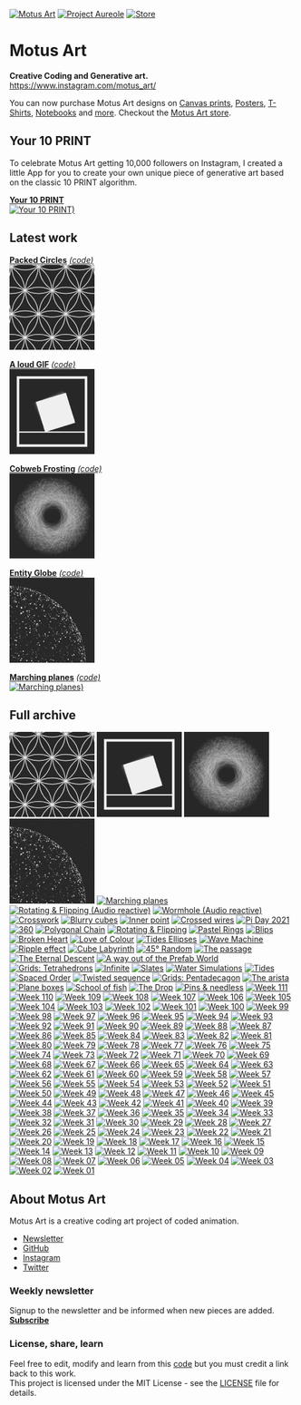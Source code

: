 [![Motus Art](assets/img/website/MotusArt.jpg "Motus Art")](#motus-art)
[![Project Aureole](assets/img/website/Project-Aureole.jpg "Project Aureole")](https://github.com/owenmcateer/Project-Aureole)
[![Store](assets/img/website/Buy-prints.jpg "Buy Motus Art Prints")](https://motusart.redbubble.com/)


# Motus Art

**Creative Coding and Generative art.**  
https://www.instagram.com/motus_art/

You can now purchase Motus Art designs on [Canvas prints](https://www.redbubble.com/people/motusart/shop?artistUserName=motusart&asc=u&iaCode=u-print-canvas), [Posters](https://www.redbubble.com/people/motusart/shop?artistUserName=motusart&asc=u&iaCode=u-print-poster), [T-Shirts](https://cottonbureau.com/people/owen-mcateer), [Notebooks](https://www.redbubble.com/people/motusart/shop?artistUserName=motusart&asc=u&iaCode=u-notebook-spiral) and [more](https://www.redbubble.com/people/motusart/shop).
Checkout the [Motus Art store](https://www.redbubble.com/people/motusart/shop).


## Your 10 PRINT
To celebrate Motus Art getting 10,000 followers on Instagram, I created a little App for you to create your own unique piece of generative art based on the classic 10 PRINT algorithm.

[**Your 10 PRINT**][your10print]  
[![Your 10 PRINT)](./assets/img/preview/your10print.png)][your10print]


## Latest work
[**Packed Circles**][week150] [*(code)*][week150code]  
[![Packed Circles)](./assets/img/preview/week_150.png)][week150]

[**A loud GIF**][week149] [*(code)*][week149code]  
[![A loud GIF)](./assets/img/preview/week_149.png)][week149]

[**Cobweb Frosting**][week148] [*(code)*][week148code]  
[![Cobweb Frosting)](./assets/img/preview/week_148.png)][week148]

[**Entity Globe**][week147] [*(code)*][week147code]  
[![Entity Globe)](./assets/img/preview/week_147.png)][week147]

[**Marching planes**][week146] [*(code)*][week146code]  
[![Marching planes)](./assets/img/preview/week_146.png)][week146]

## Full archive
[![Packed Circles](./assets/img/preview/week_150.png)][week150]
[![A loud GIF](./assets/img/preview/week_149.png)][week149]
[![Cobweb Frosting](./assets/img/preview/week_148.png)][week148]
[![Entity Globe](./assets/img/preview/week_147.png)][week147]
[![Marching planes](./assets/img/preview/week_146.png)][week146]
[![Rotating & Flipping (Audio reactive)](./assets/img/preview/week_136.png)][week145]
[![Wormhole (Audio reactive)](./assets/img/preview/week_103.png)][week144]
[![Crosswork](./assets/img/preview/week_143.png)][week143]
[![Blurry cubes](./assets/img/preview/week_142.png)][week142]
[![Inner point](./assets/img/preview/week_141.png)][week141]
[![Crossed wires](./assets/img/preview/week_140.png)][week140]
[![Pi Day 2021](./assets/img/preview/week_139.png)][week139]
[![360](./assets/img/preview/week_138.png)][week138]
[![Polygonal Chain](./assets/img/preview/week_137.png)][week137]
[![Rotating &amp; Flipping](./assets/img/preview/week_136.png)][week136]
[![Pastel Rings](./assets/img/preview/week_135.png)][week135]
[![Blips](./assets/img/preview/week_134.png)][week134]
[![Broken Heart](./assets/img/preview/week_133.png)][week133]
[![Love of Colour](./assets/img/preview/week_132.png)][week132]
[![Tides Ellipses](./assets/img/preview/week_131.png)][week131]
[![Wave Machine](./assets/img/preview/week_130.png)][week130]
[![Ripple effect](./assets/img/preview/week_129.png)][week129]
[![Cube Labyrinth](./assets/img/preview/week_128.png)][week128]
[![45° Random](./assets/img/preview/week_127.png)][week127]
[![The passage](./assets/img/preview/week_126.png)][week126]
[![The Eternal Descent](./assets/img/preview/week_125.png)][week125]
[![A way out of the Prefab World](./assets/img/preview/week_124.png)][week124]
[![Grids: Tetrahedrons](./assets/img/preview/week_123.png)][week123]
[![Infinite](./assets/img/preview/week_122.png)][week122]
[![Slates](./assets/img/preview/week_121.png)][week121]
[![Water Simulations](./assets/img/preview/WaterSimulations.png)][waterSims]
[![Tides](./assets/img/preview/week_120.png)][week120]
[![Spaced Order](./assets/img/preview/week_119.png)][week119]
[![Twisted sequence](./assets/img/preview/week_118.png)][week118]
[![Grids: Pentadecagon](./assets/img/preview/week_117.png)][week117]
[![The arista](./assets/img/preview/week_116.png)][week116]
[![Plane boxes](./assets/img/preview/week_115.png)][week115]
[![School of fish](./assets/img/preview/week_114.png)][week114]
[![The Drop](./assets/img/preview/week_113.png)][week113]
[![Pins & needless](./assets/img/preview/week_112.png)][week112]
[![Week 111](./assets/img/preview/week_111.png)][week111]
[![Week 110](./assets/img/preview/week_110.png)][week110]
[![Week 109](./assets/img/preview/week_109.png)][week109]
[![Week 108](./assets/img/preview/week_108.png)][week108]
[![Week 107](./assets/img/preview/week_107.png)][week107]
[![Week 106](./assets/img/preview/week_106.png)][week106]
[![Week 105](./assets/img/preview/week_105.png)][week105]
[![Week 104](./assets/img/preview/week_104.png)][week104]
[![Week 103](./assets/img/preview/week_103.png)][week103]
[![Week 102](./assets/img/preview/week_102.png)][week102]
[![Week 101](./assets/img/preview/week_101.png)][week101]
[![Week 100](./assets/img/preview/week_100.png)][week100]
[![Week 99](./assets/img/preview/week_99.png)][week99]
[![Week 98](./assets/img/preview/week_98.png)][week98]
[![Week 97](./assets/img/preview/week_97.png)][week97]
[![Week 96](./assets/img/preview/week_96.png)][week96]
[![Week 95](./assets/img/preview/week_95.png)][week95]
[![Week 94](./assets/img/preview/week_94.png)][week94]
[![Week 93](./assets/img/preview/week_93.png)][week93]
[![Week 92](./assets/img/preview/week_92.png)][week92]
[![Week 91](./assets/img/preview/week_91.png)][week91]
[![Week 90](./assets/img/preview/week_90.png)][week90]
[![Week 89](./assets/img/preview/week_89.png)][week89]
[![Week 88](./assets/img/preview/week_88.png)][week88]
[![Week 87](./assets/img/preview/week_87.png)][week87]
[![Week 86](./assets/img/preview/week_86.png)][week86]
[![Week 85](./assets/img/preview/week_85.png)][week85]
[![Week 84](./assets/img/preview/week_84.png)][week84]
[![Week 83](./assets/img/preview/week_83.png)][week83]
[![Week 82](./assets/img/preview/week_82.png)][week82]
[![Week 81](./assets/img/preview/week_81.png)][week81]
[![Week 80](./assets/img/preview/week_80.png)][week80]
[![Week 79](./assets/img/preview/week_79.png)][week79]
[![Week 78](./assets/img/preview/week_78.png)][week78]
[![Week 77](./assets/img/preview/week_77.png)][week77]
[![Week 76](./assets/img/preview/week_76.png)][week76]
[![Week 75](./assets/img/preview/week_75.png)][week75]
[![Week 74](./assets/img/preview/week_74.png)][week74]
[![Week 73](./assets/img/preview/week_73.png)][week73]
[![Week 72](./assets/img/preview/week_72.png)][week72]
[![Week 71](./assets/img/preview/week_71.png)][week71]
[![Week 70](./assets/img/preview/week_70.png)][week70]
[![Week 69](./assets/img/preview/week_69.png)][week69]
[![Week 68](./assets/img/preview/week_68.png)][week68]
[![Week 67](./assets/img/preview/week_67.png)][week67]
[![Week 66](./assets/img/preview/week_66.png)][week66]
[![Week 65](./assets/img/preview/week_65.png)][week65]
[![Week 64](./assets/img/preview/week_64.png)][week64]
[![Week 63](./assets/img/preview/week_63.png)][week63]
[![Week 62](./assets/img/preview/week_62.png)][week62]
[![Week 61](./assets/img/preview/week_61.png)][week61]
[![Week 60](./assets/img/preview/week_60.png)][week60]
[![Week 59](./assets/img/preview/week_59.png)][week59]
[![Week 58](./assets/img/preview/week_58.png)][week58]
[![Week 57](./assets/img/preview/week_57.png)][week57]
[![Week 56](./assets/img/preview/week_56.png)][week56]
[![Week 55](./assets/img/preview/week_55.png)][week55]
[![Week 54](./assets/img/preview/week_54.png)][week54]
[![Week 53](./assets/img/preview/week_53.png)][week53]
[![Week 52](./assets/img/preview/week_52.png)][week52]
[![Week 51](./assets/img/preview/week_51.png)][week51]
[![Week 50](./assets/img/preview/week_50.png)][week50]
[![Week 49](./assets/img/preview/week_49.png)][week49]
[![Week 48](./assets/img/preview/week_48.png)][week48]
[![Week 47](./assets/img/preview/week_47.png)][week47]
[![Week 46](./assets/img/preview/week_46.png)][week46]
[![Week 45](./assets/img/preview/week_45.png)][week45]
[![Week 44](./assets/img/preview/week_44.png)][week44]
[![Week 43](./assets/img/preview/week_43.png)][week43]
[![Week 42](./assets/img/preview/week_42.png)][week42]
[![Week 41](./assets/img/preview/week_41.png)][week41]
[![Week 40](./assets/img/preview/week_40.png)][week40]
[![Week 39](./assets/img/preview/week_39.png)][week39]
[![Week 38](./assets/img/preview/week_38.png)][week38]
[![Week 37](./assets/img/preview/week_37.png)][week37]
[![Week 36](./assets/img/preview/week_36.png)][week36]
[![Week 35](./assets/img/preview/week_35.png)][week35]
[![Week 34](./assets/img/preview/week_34.png)][week34]
[![Week 33](./assets/img/preview/week_33.png)][week33]
[![Week 32](./assets/img/preview/week_32.png)][week32]
[![Week 31](./assets/img/preview/week_31.png)][week31]
[![Week 30](./assets/img/preview/week_30.png)][week30]
[![Week 29](./assets/img/preview/week_29.png)][week29]
[![Week 28](./assets/img/preview/week_28.png)][week28]
[![Week 27](./assets/img/preview/week_27.png)][week27]
[![Week 26](./assets/img/preview/week_26.png)][week26]
[![Week 25](./assets/img/preview/week_25.png)][week25]
[![Week 24](./assets/img/preview/week_24.png)][week24]
[![Week 23](./assets/img/preview/week_23.png)][week23]
[![Week 22](./assets/img/preview/week_22.png)][week22]
[![Week 21](./assets/img/preview/week_21.png)][week21]
[![Week 20](./assets/img/preview/week_20.png)][week20]
[![Week 19](./assets/img/preview/week_19.png)][week19]
[![Week 18](./assets/img/preview/week_18.png)][week18]
[![Week 17](./assets/img/preview/week_17.png)][week17]
[![Week 16](./assets/img/preview/week_16.png)][week16]
[![Week 15](./assets/img/preview/week_15.png)][week15]
[![Week 14](./assets/img/preview/week_14.png)][week14]
[![Week 13](./assets/img/preview/week_13.png)][week13]
[![Week 12](./assets/img/preview/week_12.png)][week12]
[![Week 11](./assets/img/preview/week_11.png)][week11]
[![Week 10](./assets/img/preview/week_10.png)][week10]
[![Week 09](./assets/img/preview/week_09.png)][week09]
[![Week 08](./assets/img/preview/week_08.png)][week08]
[![Week 07](./assets/img/preview/week_07.png)][week07]
[![Week 06](./assets/img/preview/week_06.png)][week06]
[![Week 05](./assets/img/preview/week_05.png)][week05]
[![Week 04](./assets/img/preview/week_04.png)][week04]
[![Week 03](./assets/img/preview/week_03.png)][week03]
[![Week 02](./assets/img/preview/week_02.png)][week02]
[![Week 01](./assets/img/preview/week_01.png)][week01]

## About Motus Art

Motus Art is a creative coding art project of coded animation.
* [Newsletter](http://eepurl.com/dmntwP)
* [GitHub](https://github.com/owenmcateer)
* [Instagram](https://www.instagram.com/Motus_Art/)
* [Twitter](https://twitter.com/motus_art)

### Weekly newsletter

Signup to the newsletter and be informed when new pieces are added.  
[**Subscribe**](http://eepurl.com/dmntwP)

### License, share, learn

Feel free to edit, modify and learn from this [code](https://github.com/owenmcateer/Motus-Art) but you must credit a link back to this work.  
This project is licensed under the MIT License - see the [LICENSE](LICENSE) file for details.

[week01]: https://owenmcateer.github.io/Motus-Art/projects/week_01.html
[week01code]: https://github.com/owenmcateer/Motus-Art/blob/master/src/week_01/main.js
[week02]: https://owenmcateer.github.io/Motus-Art/projects/week_02.html
[week02code]: https://github.com/owenmcateer/Motus-Art/blob/master/src/week_02/main.js
[week03]: https://owenmcateer.github.io/Motus-Art/projects/week_03.html
[week03code]: https://github.com/owenmcateer/Motus-Art/blob/master/src/week_03/main.js
[week04]: https://owenmcateer.github.io/Motus-Art/projects/week_04.html
[week04code]: https://github.com/owenmcateer/Motus-Art/blob/master/src/week_04/main.js
[week05]: https://owenmcateer.github.io/Motus-Art/projects/week_05.html
[week05code]: https://github.com/owenmcateer/Motus-Art/blob/master/src/week_05/main.js
[week06]: https://owenmcateer.github.io/Motus-Art/projects/week_06.html
[week06code]: https://github.com/owenmcateer/Motus-Art/blob/master/src/week_06/main.js
[week07]: https://owenmcateer.github.io/Motus-Art/projects/week_07.html
[week07code]: https://github.com/owenmcateer/Motus-Art/blob/master/src/week_07/main.js
[week08]: https://owenmcateer.github.io/Motus-Art/projects/week_08.html
[week08code]: https://github.com/owenmcateer/Motus-Art/tree/master/src/week_08
[week09]: https://owenmcateer.github.io/Motus-Art/projects/week_09.html
[week09code]: https://github.com/owenmcateer/Motus-Art/blob/master/src/week_09/main.js
[week10]: https://owenmcateer.github.io/Motus-Art/projects/week_10.html
[week10code]: https://github.com/owenmcateer/Motus-Art/blob/master/src/week_10/main.js
[week11]: https://owenmcateer.github.io/Motus-Art/projects/week_11.html
[week11code]: https://github.com/owenmcateer/Motus-Art/blob/master/src/week_11/main.js
[week12]: https://owenmcateer.github.io/Motus-Art/projects/week_12.html
[week12code]: https://github.com/owenmcateer/Motus-Art/blob/master/src/week_12/main.js
[week13]: https://owenmcateer.github.io/Motus-Art/projects/week_13.html
[week13code]: https://github.com/owenmcateer/Motus-Art/blob/master/src/week_13/main.js
[week14]: https://owenmcateer.github.io/Motus-Art/projects/week_14.html
[week14code]: https://github.com/owenmcateer/Motus-Art/blob/master/src/week_14/main.js
[week15]: https://owenmcateer.github.io/Motus-Art/projects/week_15.html
[week15code]: https://github.com/owenmcateer/Motus-Art/blob/master/src/week_15/main.js
[week16]: https://owenmcateer.github.io/Motus-Art/projects/week_16.html
[week16code]: https://github.com/owenmcateer/Motus-Art/blob/master/src/week_16/main.js
[week17]: https://owenmcateer.github.io/Motus-Art/projects/week_17.html
[week17code]: https://github.com/owenmcateer/Motus-Art/blob/master/src/week_17/main.js
[week18]: https://owenmcateer.github.io/Motus-Art/projects/week_18.html
[week18code]: https://github.com/owenmcateer/Motus-Art/blob/master/src/week_18/main.js
[week19]: https://owenmcateer.github.io/Motus-Art/projects/week_19.html
[week19code]: https://github.com/owenmcateer/Motus-Art/blob/master/src/week_19/main.js
[week20]: https://owenmcateer.github.io/Motus-Art/projects/week_20.html
[week20code]: https://github.com/owenmcateer/Motus-Art/blob/master/src/week_20/main.js
[week21]: https://owenmcateer.github.io/Motus-Art/projects/week_21.html
[week21code]: https://github.com/owenmcateer/Motus-Art/blob/master/src/week_21/main.js
[week22]: https://owenmcateer.github.io/Motus-Art/projects/week_22.html
[week22code]: https://github.com/owenmcateer/Motus-Art/blob/master/src/week_22/main.js
[week23]: https://owenmcateer.github.io/Motus-Art/projects/week_23.html
[week23code]: https://github.com/owenmcateer/Motus-Art/blob/master/src/week_23/main.js
[week24]: https://owenmcateer.github.io/Motus-Art/projects/week_24.html
[week24code]: https://github.com/owenmcateer/Motus-Art/blob/master/src/week_24/main.js
[week25]: https://owenmcateer.github.io/Motus-Art/projects/week_25.html
[week25code]: https://github.com/owenmcateer/Motus-Art/blob/master/src/week_25/main.js
[week26]: https://owenmcateer.github.io/Motus-Art/projects/week_26.html
[week26code]: https://github.com/owenmcateer/Motus-Art/blob/master/src/week_26/main.js
[week27]: https://owenmcateer.github.io/Motus-Art/projects/week_27.html
[week27code]: https://github.com/owenmcateer/Motus-Art/blob/master/src/week_27/main.js
[week28]: https://owenmcateer.github.io/Motus-Art/projects/week_28.html
[week28code]: https://github.com/owenmcateer/Motus-Art/blob/master/src/week_28/main.js
[week29]: https://owenmcateer.github.io/Motus-Art/projects/week_29.html
[week29code]: https://github.com/owenmcateer/Motus-Art/blob/master/src/week_29/main.js
[codevember]: https://owenmcateer.github.io/Motus-Art/projects/codevember/
[week30]: https://owenmcateer.github.io/Motus-Art/projects/week_30.html
[week30code]: https://github.com/owenmcateer/Motus-Art/blob/master/src/week_30/main.js
[week31]: https://owenmcateer.github.io/Motus-Art/projects/week_31.html
[week31code]: https://github.com/owenmcateer/Motus-Art/blob/master/src/week_31/main.js
[week32]: https://owenmcateer.github.io/Motus-Art/projects/week_32.html
[week32code]: https://github.com/owenmcateer/Motus-Art/blob/master/src/week_32/main.js
[week33]: https://owenmcateer.github.io/Motus-Art/projects/week_33.html
[week33code]: https://github.com/owenmcateer/Motus-Art/blob/master/src/week_33/main.js
[week34]: https://owenmcateer.github.io/Motus-Art/projects/week_34.html
[week34code]: https://github.com/owenmcateer/Motus-Art/blob/master/src/week_34/main.js
[week35]: https://owenmcateer.github.io/Motus-Art/projects/week_35.html
[week35code]: https://github.com/owenmcateer/Motus-Art/blob/master/src/week_35/main.js
[week36]: https://owenmcateer.github.io/Motus-Art/projects/week_36.html
[week36code]: https://github.com/owenmcateer/Motus-Art/blob/master/src/week_36/main.js
[week37]: https://owenmcateer.github.io/Motus-Art/projects/week_37.html
[week37code]: https://github.com/owenmcateer/Motus-Art/blob/master/src/week_37/main.js
[week38]: https://owenmcateer.github.io/Motus-Art/projects/week_38.html
[week38code]: https://github.com/owenmcateer/Motus-Art/blob/master/src/week_38/main.js
[week39]: https://owenmcateer.github.io/Motus-Art/projects/week_39.html
[week39code]: https://github.com/owenmcateer/Motus-Art/blob/master/src/week_39/main.js
[week40]: https://owenmcateer.github.io/Motus-Art/projects/week_40.html
[week40code]: https://github.com/owenmcateer/Motus-Art/blob/master/src/week_40/main.js
[week41]: https://owenmcateer.github.io/Motus-Art/projects/week_41.html
[week41code]: https://github.com/owenmcateer/Motus-Art/blob/master/src/week_41/main.js
[week42]: https://owenmcateer.github.io/Motus-Art/projects/week_42.html
[week42code]: https://github.com/owenmcateer/Motus-Art/blob/master/src/week_42/main.js
[week43]: https://owenmcateer.github.io/Motus-Art/projects/week_43.html
[week43code]: https://github.com/owenmcateer/Motus-Art/blob/master/src/week_43/main.js
[week44]: https://owenmcateer.github.io/Motus-Art/projects/week_44.html
[week44code]: https://github.com/owenmcateer/Motus-Art/blob/master/src/week_44/main.js
[week45]: https://owenmcateer.github.io/Motus-Art/projects/week_45.html
[week45code]: https://github.com/owenmcateer/Motus-Art/blob/master/src/week_45/main.js
[week46]: https://owenmcateer.github.io/Motus-Art/projects/week_46.html
[week46code]: https://github.com/owenmcateer/Motus-Art/blob/master/src/week_46/main.js
[week47]: https://owenmcateer.github.io/Motus-Art/projects/week_47.html
[week47code]: https://github.com/owenmcateer/Motus-Art/blob/master/src/week_47/main.js
[week48]: https://owenmcateer.github.io/Motus-Art/projects/week_48.html
[week48code]: https://github.com/owenmcateer/Motus-Art/blob/master/src/week_48/main.js
[week49]: https://owenmcateer.github.io/Motus-Art/projects/week_49.html
[week49code]: https://github.com/owenmcateer/Motus-Art/blob/master/src/week_49/main.js
[week50]: https://owenmcateer.github.io/Motus-Art/projects/week_50.html
[week50code]: https://github.com/owenmcateer/Motus-Art/blob/master/src/week_50/main.js
[week51]: https://owenmcateer.github.io/Motus-Art/projects/week_51.html
[week51code]: https://github.com/owenmcateer/Motus-Art/blob/master/src/week_51/main.js
[week52]: https://owenmcateer.github.io/Motus-Art/projects/week_52.html
[week52code]: https://github.com/owenmcateer/Motus-Art/blob/master/src/week_52/main.js
[week53]: https://owenmcateer.github.io/Motus-Art/projects/week_53.html
[week53code]: https://github.com/owenmcateer/Motus-Art/blob/master/src/week_53/main.js
[week54]: https://owenmcateer.github.io/Motus-Art/projects/week_54.html
[week54code]: https://github.com/owenmcateer/Motus-Art/blob/master/src/week_54/main.js
[week55]: https://owenmcateer.github.io/Motus-Art/projects/week_55.html
[week55code]: https://github.com/owenmcateer/Motus-Art/blob/master/src/week_55/main.js
[week56]: https://owenmcateer.github.io/Motus-Art/projects/week_56.html
[week56code]: https://github.com/owenmcateer/Motus-Art/blob/master/src/week_56/main.js
[week57]: https://owenmcateer.github.io/Motus-Art/projects/week_57.html
[week57code]: https://github.com/owenmcateer/Motus-Art/blob/master/src/week_57/main.js
[week58]: https://owenmcateer.github.io/Motus-Art/projects/week_58.html
[week58code]: https://github.com/owenmcateer/Motus-Art/blob/master/src/week_58/main.js
[week59]: https://owenmcateer.github.io/Motus-Art/projects/week_59.html
[week59code]: https://github.com/owenmcateer/Motus-Art/blob/master/src/week_59/main.js
[week60]: https://owenmcateer.github.io/Motus-Art/projects/week_60.html
[week60code]: https://github.com/owenmcateer/Motus-Art/blob/master/src/week_60/main.js
[week61]: https://owenmcateer.github.io/Motus-Art/projects/week_61.html
[week61code]: https://github.com/owenmcateer/Motus-Art/blob/master/src/week_61/main.js
[week62]: https://owenmcateer.github.io/Motus-Art/projects/week_62.html
[week62code]: https://github.com/owenmcateer/Motus-Art/blob/master/src/week_62/main.js
[week63]: https://owenmcateer.github.io/Motus-Art/projects/week_63.html
[week63code]: https://github.com/owenmcateer/Motus-Art/blob/master/src/week_63/main.js
[week64]: https://owenmcateer.github.io/Motus-Art/projects/week_64.html
[week64code]: https://github.com/owenmcateer/Motus-Art/blob/master/src/week_64/main.js
[week65]: https://owenmcateer.github.io/Motus-Art/projects/week_65.html
[week65code]: https://github.com/owenmcateer/Motus-Art/blob/master/src/week_65/main.js
[week66]: https://owenmcateer.github.io/Motus-Art/projects/week_66.html
[week66code]: https://github.com/owenmcateer/Motus-Art/blob/master/src/week_66/main.js
[week67]: https://owenmcateer.github.io/Motus-Art/projects/week_67.html
[week67code]: https://github.com/owenmcateer/Motus-Art/blob/master/src/week_67/main.js
[week68]: https://owenmcateer.github.io/Motus-Art/projects/week_68.html
[week68code]: https://github.com/owenmcateer/Motus-Art/blob/master/src/week_68/main.js
[week69]: https://owenmcateer.github.io/Motus-Art/projects/week_69.html
[week69code]: https://github.com/owenmcateer/Motus-Art/blob/master/src/week_69/main.js
[week70]: https://owenmcateer.github.io/Motus-Art/projects/week_70.html
[week70code]: https://github.com/owenmcateer/Motus-Art/blob/master/src/week_70/main.js
[week71]: https://owenmcateer.github.io/Motus-Art/projects/week_71.html
[week71code]: https://github.com/owenmcateer/Motus-Art/blob/master/src/week_71/main.js
[week72]: https://owenmcateer.github.io/Motus-Art/projects/week_72.html
[week72code]: https://github.com/owenmcateer/Motus-Art/blob/master/src/week_72/main.js
[week73]: https://owenmcateer.github.io/Motus-Art/projects/week_73.html
[week73code]: https://github.com/owenmcateer/Motus-Art/blob/master/src/week_73/main.js
[week74]: https://owenmcateer.github.io/Motus-Art/projects/week_74.html
[week74code]: https://github.com/owenmcateer/Motus-Art/blob/master/src/week_74/main.js
[week75]: https://owenmcateer.github.io/Motus-Art/projects/week_75.html
[week75code]: https://github.com/owenmcateer/Motus-Art/blob/master/src/week_75/main.js
[week76]: https://owenmcateer.github.io/Motus-Art/projects/week_76.html
[week76code]: https://github.com/owenmcateer/Motus-Art/blob/master/src/week_76/main.js
[week77]: https://owenmcateer.github.io/Motus-Art/projects/week_77.html
[week77code]: https://github.com/owenmcateer/Motus-Art/blob/master/src/week_77/main.js
[week78]: https://owenmcateer.github.io/Motus-Art/projects/week_78.html
[week78code]: https://github.com/owenmcateer/Motus-Art/blob/master/src/week_78/main.js
[week79]: https://owenmcateer.github.io/Motus-Art/projects/week_79.html
[week79code]: https://github.com/owenmcateer/Motus-Art/blob/master/src/week_79/main.js
[week80]: https://owenmcateer.github.io/Motus-Art/projects/week_80.html
[week80code]: https://github.com/owenmcateer/Motus-Art/blob/master/src/week_80/
[week81]: https://owenmcateer.github.io/Motus-Art/projects/week_81.html
[week81code]: https://github.com/owenmcateer/Motus-Art/blob/master/src/week_81/main.js
[week82]: https://owenmcateer.github.io/Motus-Art/projects/week_82.html
[week82code]: https://github.com/owenmcateer/Motus-Art/blob/master/src/week_82/main.js
[week83]: https://owenmcateer.github.io/Motus-Art/projects/week_83.html
[week83code]: https://github.com/owenmcateer/Motus-Art/blob/master/src/week_83/main.js
[week84]: https://owenmcateer.github.io/Motus-Art/projects/week_84.html
[week84code]: https://github.com/owenmcateer/Motus-Art/blob/master/src/week_84/main.js
[week85]: https://owenmcateer.github.io/Motus-Art/projects/week_85.html
[week85code]: https://github.com/owenmcateer/Motus-Art/blob/master/src/week_85/
[week86]: https://owenmcateer.github.io/Motus-Art/projects/week_86.html
[week86code]: https://github.com/owenmcateer/Motus-Art/blob/master/src/week_86/main.js
[week87]: https://owenmcateer.github.io/Motus-Art/projects/week_87.html
[week87code]: https://github.com/owenmcateer/Motus-Art/blob/master/src/week_87/main.js
[week88]: https://owenmcateer.github.io/Motus-Art/projects/week_88.html
[week88code]: https://github.com/owenmcateer/Motus-Art/blob/master/src/week_88/main.js
[week89]: https://owenmcateer.github.io/Motus-Art/projects/week_89.html
[week89code]: https://github.com/owenmcateer/Motus-Art/blob/master/src/week_89/main.js
[week90]: https://owenmcateer.github.io/Motus-Art/projects/week_90.html
[week90code]: https://github.com/owenmcateer/Motus-Art/blob/master/src/week_90/main.js
[week91]: https://owenmcateer.github.io/Motus-Art/projects/week_91.html
[week91code]: https://github.com/owenmcateer/Motus-Art/blob/master/src/week_91/main.js
[week92]: https://owenmcateer.github.io/Motus-Art/projects/week_92.html
[week92code]: https://github.com/owenmcateer/Motus-Art/blob/master/src/week_92/main.js
[week93]: https://owenmcateer.github.io/Motus-Art/projects/week_93.html
[week93code]: https://github.com/owenmcateer/Motus-Art/blob/master/src/week_93/main.js
[week94]: https://owenmcateer.github.io/Motus-Art/projects/week_94.html
[week94code]: https://github.com/owenmcateer/Motus-Art/blob/master/src/week_94/main.js
[week95]: https://owenmcateer.github.io/Motus-Art/projects/week_95.html
[week95code]: https://github.com/owenmcateer/Motus-Art/blob/master/src/week_95/
[week96]: https://owenmcateer.github.io/Motus-Art/projects/week_96.html
[week96code]: https://github.com/owenmcateer/Motus-Art/blob/master/src/week_96/main.js
[week97]: https://owenmcateer.github.io/Motus-Art/projects/week_97.html
[week97code]: https://github.com/owenmcateer/Motus-Art/blob/master/src/week_97/main.js
[week98]: https://owenmcateer.github.io/Motus-Art/projects/week_98.html
[week98code]: https://github.com/owenmcateer/Motus-Art/blob/master/src/week_98/main.js
[week99]: https://owenmcateer.github.io/Motus-Art/projects/week_99.html
[week99code]: https://github.com/owenmcateer/Motus-Art/blob/master/src/week_99/main.js
[week100]: https://owenmcateer.github.io/Motus-Art/projects/week_100.html
[week100code]: https://github.com/owenmcateer/Motus-Art/blob/master/src/week_100/main.js
[week101]: https://owenmcateer.github.io/Motus-Art/projects/week_101.html
[week101code]: https://github.com/owenmcateer/Motus-Art/blob/master/src/week_101/main.js
[week102]: https://owenmcateer.github.io/Motus-Art/projects/week_102.html
[week102code]: https://github.com/owenmcateer/Motus-Art/blob/master/src/week_102/main.js
[week103]: https://owenmcateer.github.io/Motus-Art/projects/week_103.html
[week103code]: https://github.com/owenmcateer/Motus-Art/blob/master/src/week_103/main.js
[week104]: https://owenmcateer.github.io/Motus-Art/projects/week_104.html
[week104code]: https://github.com/owenmcateer/Motus-Art/blob/master/src/week_104/main.js
[week105]: https://owenmcateer.github.io/Motus-Art/projects/week_105.html
[week105code]: https://github.com/owenmcateer/Motus-Art/blob/master/src/week_105/main.js
[week106]: https://owenmcateer.github.io/Motus-Art/projects/week_106.html
[week106code]: https://github.com/owenmcateer/Motus-Art/blob/master/src/week_106/main.js
[week107]: https://owenmcateer.github.io/Motus-Art/projects/week_107.html
[week107code]: https://github.com/owenmcateer/Motus-Art/blob/master/src/week_107/main.js
[week108]: https://owenmcateer.github.io/Motus-Art/projects/week_108.html
[week108code]: https://github.com/owenmcateer/Motus-Art/blob/master/src/week_108/main.js
[week109]: https://owenmcateer.github.io/Motus-Art/projects/week_109.html
[week109code]: https://github.com/owenmcateer/Motus-Art/blob/master/src/week_109/main.js
[week110]: https://owenmcateer.github.io/Motus-Art/projects/week_110.html
[week110code]: https://github.com/owenmcateer/Motus-Art/blob/master/src/week_110/main.js
[week111]: https://owenmcateer.github.io/Motus-Art/projects/week_111.html
[week111code]: https://github.com/owenmcateer/Motus-Art/blob/master/src/week_111/main.js
[week112]: https://owenmcateer.github.io/Motus-Art/projects/week_112.html
[week112code]: https://github.com/owenmcateer/Motus-Art/blob/master/src/week_112/main.js
[week113]: https://owenmcateer.github.io/Motus-Art/projects/week_113.html
[week113code]: https://github.com/owenmcateer/Motus-Art/blob/master/src/week_113/main.js
[week114]: https://owenmcateer.github.io/Motus-Art/projects/week_114.html
[week114code]: https://github.com/owenmcateer/Motus-Art/blob/master/src/week_114/main.js
[week115]: https://owenmcateer.github.io/Motus-Art/projects/week_115.html
[week115code]: https://github.com/owenmcateer/Motus-Art/blob/master/src/week_115/main.js
[week116]: https://owenmcateer.github.io/Motus-Art/projects/week_116.html
[week116code]: https://github.com/owenmcateer/Motus-Art/blob/master/src/week_116/main.js
[week117]: https://owenmcateer.github.io/Motus-Art/projects/week_117.html
[week117code]: https://github.com/owenmcateer/Motus-Art/blob/master/src/week_117/main.js
[week118]: https://owenmcateer.github.io/Motus-Art/projects/week_118.html
[week118code]: https://github.com/owenmcateer/Motus-Art/blob/master/src/week_118/main.js
[week119]: https://owenmcateer.github.io/Motus-Art/projects/week_119.html
[week119code]: https://github.com/owenmcateer/Motus-Art/blob/master/src/week_119/main.js
[week120]: https://owenmcateer.github.io/Motus-Art/projects/week_120.html
[week120code]: https://github.com/owenmcateer/Motus-Art/blob/master/src/week_120/main.js
[waterSims]: https://owenmcateer.github.io/Motus-Art/projects/water-simulations/1.SlideFall.html
[waterSimsCode]: https://github.com/owenmcateer/Motus-Art/blob/master//projects/water-simulations/
[week121]: https://owenmcateer.github.io/Motus-Art/projects/week_121.html
[week121code]: https://github.com/owenmcateer/Motus-Art/blob/master/src/week_121/main.js
[week122]: https://owenmcateer.github.io/Motus-Art/projects/week_122.html
[week122code]: https://github.com/owenmcateer/Motus-Art/blob/master/src/week_122/main.js
[week123]: https://owenmcateer.github.io/Motus-Art/projects/week_123.html
[week123code]: https://github.com/owenmcateer/Motus-Art/blob/master/src/week_123/
[week124]: https://owenmcateer.github.io/Motus-Art/projects/week_124.html
[week124code]: https://github.com/owenmcateer/Motus-Art/blob/master/src/week_124/
[week125]: https://owenmcateer.github.io/Motus-Art/projects/week_125.html
[week125code]: https://github.com/owenmcateer/Motus-Art/blob/master/src/week_125/main.js
[week126]: https://owenmcateer.github.io/Motus-Art/projects/week_126.html
[week126code]: https://github.com/owenmcateer/Motus-Art/blob/master/src/week_126/main.js
[week127]: https://owenmcateer.github.io/Motus-Art/projects/week_127.html
[week127code]: https://github.com/owenmcateer/Motus-Art/blob/master/src/week_127/main.js
[week128]: https://owenmcateer.github.io/Motus-Art/projects/week_128.html
[week128code]: https://github.com/owenmcateer/Motus-Art/blob/master/src/week_128/main.js
[week129]: https://owenmcateer.github.io/Motus-Art/projects/week_129.html
[week129code]: https://github.com/owenmcateer/Motus-Art/blob/master/src/week_129/main.js
[week130]: https://owenmcateer.github.io/Motus-Art/projects/week_130.html
[week130code]: https://github.com/owenmcateer/Motus-Art/blob/master/src/week_130/main.js
[week131]: https://owenmcateer.github.io/Motus-Art/projects/week_131.html
[week131code]: https://github.com/owenmcateer/Motus-Art/blob/master/src/week_131/main.js
[week132]: https://owenmcateer.github.io/Motus-Art/projects/week_132.html
[week132code]: https://github.com/owenmcateer/Motus-Art/blob/master/src/week_132/main.js
[week133]: https://owenmcateer.github.io/Motus-Art/projects/week_133.html
[week133code]: https://github.com/owenmcateer/Motus-Art/blob/master/src/week_133/main.js
[week134]: https://owenmcateer.github.io/Motus-Art/projects/week_134.html
[week134code]: https://github.com/owenmcateer/Motus-Art/blob/master/src/week_134/main.js
[week135]: https://owenmcateer.github.io/Motus-Art/projects/week_135.html
[week135code]: https://github.com/owenmcateer/Motus-Art/blob/master/src/week_135/main.js
[week136]: https://owenmcateer.github.io/Motus-Art/projects/week_136.html
[week136code]: https://github.com/owenmcateer/Motus-Art/blob/master/src/week_136/main.js
[week137]: https://owenmcateer.github.io/Motus-Art/projects/week_137.html
[week137code]: https://github.com/owenmcateer/Motus-Art/tree/master/src/week_137
[week138]: https://owenmcateer.github.io/Motus-Art/projects/week_138.html
[week138code]: https://github.com/owenmcateer/Motus-Art/blob/master/src/week_138/main.js
[week139]: https://owenmcateer.github.io/Motus-Art/projects/week_139.html
[week139code]: https://github.com/owenmcateer/Motus-Art/blob/master/src/week_139/main.js
[week140]: https://owenmcateer.github.io/Motus-Art/projects/week_140.html
[week140code]: https://github.com/owenmcateer/Motus-Art/blob/master/src/week_140/main.js
[week141]: https://owenmcateer.github.io/Motus-Art/projects/week_141.html
[week141code]: https://github.com/owenmcateer/Motus-Art/blob/master/src/week_141/main.js
[week142]: https://owenmcateer.github.io/Motus-Art/projects/week_142.html
[week142code]: https://github.com/owenmcateer/Motus-Art/blob/master/src/week_142/main.js
[week143]: https://owenmcateer.github.io/Motus-Art/projects/week_143.html
[week143code]: https://github.com/owenmcateer/Motus-Art/blob/master/src/week_143/main.js
[week144]: https://owenmcateer.github.io/Motus-Art/projects/week_144.html
[week144code]: https://github.com/owenmcateer/Motus-Art/blob/master/src/week_144/main.js
[week145]: https://owenmcateer.github.io/Motus-Art/projects/week_145.html
[week145code]: https://github.com/owenmcateer/Motus-Art/blob/master/src/week_145/main.js
[week146]: https://owenmcateer.github.io/Motus-Art/projects/week_146.html
[week146code]: https://github.com/owenmcateer/Motus-Art/tree/master/src/week_146
[your10print]: https://owenmcateer.github.io/Motus-Art/projects/your10print.html
[week147]: https://owenmcateer.github.io/Motus-Art/projects/week_147.html
[week147code]: https://github.com/owenmcateer/Motus-Art/tree/master/src/week_147/main.js
[week148]: https://owenmcateer.github.io/Motus-Art/projects/week_148.html
[week148code]: https://github.com/owenmcateer/Motus-Art/tree/master/src/week_148/main.js
[week149]: https://owenmcateer.github.io/Motus-Art/projects/week_149.html
[week149code]: https://github.com/owenmcateer/Motus-Art/tree/master/src/week_149/main.js
[week150]: https://owenmcateer.github.io/Motus-Art/projects/week_150.html
[week150code]: https://github.com/owenmcateer/Motus-Art/tree/master/src/week_150/
